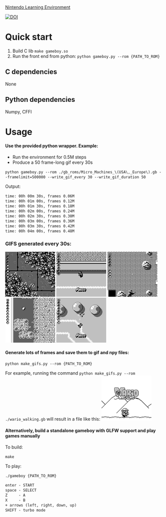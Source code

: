 [Nintendo Learning Environment](http://olab.is.s.u-tokyo.ac.jp/~kamil.rocki/nintendo/)

[![DOI](https://zenodo.org/badge/155248798.svg)](https://zenodo.org/badge/latestdoi/155248798)

# Quick start
1. Build C lib
`make gameboy.so`
2. Run the front end from python:
`python gameboy.py --rom {PATH_TO_ROM}`

## C dependencies
None
## Python dependencies
Numpy, CFFI

# Usage
#### Use the provided python wrapper. Example:
* Run the environment for 0.5M steps
* Produce a 50 frame-long gif every 30s
```
python gameboy.py --rom ./gb_roms/Micro_Machines_\(USA\,_Europe\).gb --framelimit=500000 --write_gif_every 30 --write_gif_duration 50
```

Output:
```
time: 00h 00m 30s, frames 0.06M
time: 00h 01m 00s, frames 0.12M
time: 00h 01m 30s, frames 0.18M
time: 00h 02m 00s, frames 0.24M
time: 00h 02m 30s, frames 0.30M
time: 00h 03m 00s, frames 0.36M
time: 00h 03m 30s, frames 0.42M
time: 00h 04m 00s, frames 0.48M
```

### GIFS generated every 30s:
![alt_text](gifs/Micro_Machines_(USA,_Europe).gb_63216.gif  "Micro machines")
![alt_text](gifs/Micro_Machines_(USA,_Europe).gb_124856.gif "Micro machines")
![alt_text](gifs/Micro_Machines_(USA,_Europe).gb_184680.gif "Micro machines")
![alt_text](gifs/Micro_Machines_(USA,_Europe).gb_244488.gif "Micro machines")
![alt_text](gifs/Micro_Machines_(USA,_Europe).gb_304912.gif "Micro machines")

#### Generate lots of frames and save them to gif and npy files:
`python make_gifs.py --rom {PATH_TO_ROM}`

For example, running the command `python make_gifs.py --rom ./wario_walking.gb` will result in a file like this:
![alt_text](/gifs/wario_walking.gif "Wario Walking")


#### Alternatively, build a standalone gameboy with GLFW support and play games manually
To build:
```
make
```
To play:
```
./gameboy {PATH_TO_ROM}
```

```
enter - START
space - SELECT
Z     - A
X     - B
+ arrows (left, right, down, up)
SHIFT - turbo mode
```
